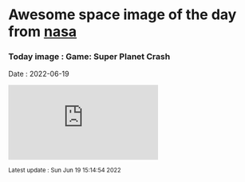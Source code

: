 
# Awesome space image of the day from [nasa](https://api.nasa.gov/)

### Today image : Game: Super Planet Crash

Date : 2022-06-19


![](https://stefanom.org/spc/game.php)

<small>Latest update : Sun Jun 19 15:14:54 2022</small>


